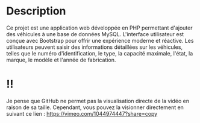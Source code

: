 # Description

Ce projet est une application web développée en PHP permettant d'ajouter des véhicules à une base de données MySQL. L'interface utilisateur est conçue avec Bootstrap pour offrir une expérience moderne et réactive. Les utilisateurs peuvent saisir des informations détaillées sur les véhicules, telles que le numéro d'identification, le type, la capacité maximale, l'état, la marque, le modèle et l'année de fabrication.

# !!

Je pense que GitHub ne permet pas la visualisation directe de la vidéo en raison de sa taille. Cependant, vous pouvez la visionner directement en suivant ce lien : https://vimeo.com/1044974447?share=copy
